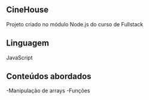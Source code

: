 ## CineHouse
Projeto criado no módulo Node.js do curso de Fullstack
## Linguagem
JavaScript
## Conteúdos abordados
-Manipulação de arrays
-Funções
